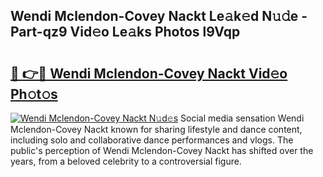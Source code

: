 ## Wendi Mclendon-Covey Nackt Le𝚊k𝚎d N𝚞𝚍e - Part-qz9 Vid𝚎o Le𝚊ks Photos l9Vqp

# <h2><a href="http://fb37aay.evod.top/?m=Wendi+Mclendon-Covey+Nackt">🔗 👉🔴 Wendi Mclendon-Covey Nackt Vid𝚎o Ph𝚘t𝚘s</a></h2>

[![Wendi Mclendon-Covey Nackt N𝚞d𝚎s](https://i.imgur.com/8V9OHl7.gif)](http://fb37aay.evod.top/?m=Wendi+Mclendon-Covey+Nackt)
Social media sensation Wendi Mclendon-Covey Nackt known for sharing lifestyle and dance content, including solo and collaborative dance performances and vlogs. The public's perception of Wendi Mclendon-Covey Nackt has shifted over the years, from a beloved celebrity to a controversial figure. 
